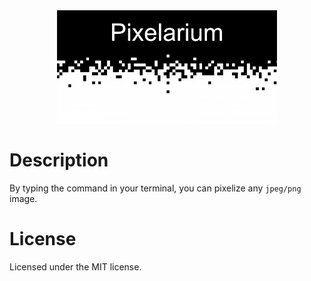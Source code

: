 <div style="width: 70%; margin: auto;">
  <img src="./assets/images/pixelarium_t.jpg"/>
</div>

# Description

By typing the command in your terminal, you can pixelize any `jpeg/png` image.


# License

Licensed under the MIT license.
